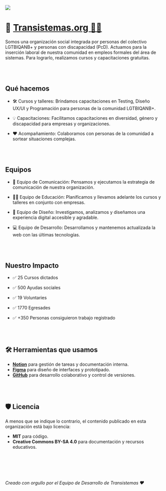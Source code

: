 <a href="http://www.transistemas.org"><img src="https://camo.githubusercontent.com/17be38e43487f075e779546531c47dff3d33175f99ce8acca70d4059d2160fbb/68747470733a2f2f7777772e7472616e73697374656d61732e6f72672f6173736574732f696d675f7472616e73697374656d61732d7671386965616a492e737667"></img></a>

# 💜 <a href="https://transistemas.org/W">Transistemas.org 🏳️‍🌈</a>

Somos una organización social integrada por personas del colectivo LGTBIQANB+ y personas con discapacidad (PcD).
Actuamos para la inserción laboral de nuestra comunidad en empleos formales del área de sistemas. Para lograrlo, realizamos cursos y capacitaciones gratuitas.

<br></br>
## Qué hacemos

- 🛠️ Cursos y talleres: Brindamos capacitaciones en Testing, Diseño UX/UI y Programación para personas de la comunidad LGTBIQANB+.

- 💡 Capacitaciones: Facilitamos capacitaciones en diversidad, género y discapacidad para empresas y organizaciones.

- ❤️ Acompañamiento: Colaboramos con personas de la comunidad a sortear situaciones complejas.

<br></br>
## Equipos

- 📢 Equipo de Comunicación: Pensamos y ejecutamos la estrategia de comunicación de nuestra organización.

- 👩‍🏫 Equipo de Educación: Planificamos y llevamos adelante los cursos y talleres en conjunto con empresas.

- 🎨 Equipo de Diseño: Investigamos, analizamos y diseñamos una experiencia digital accesible y agradable.

- 💻 Equipo de Desarrollo: Desarrollamos y mantenemos actualizada la web con las últimas tecnologías.

<br></br>
## Nuestro Impacto

- ✅ 25 Cursos dictados

- ✅ 500 Ayudas sociales

- ✅ 19 Voluntaries

- ✅ 1770 Egresades

- ✅ +350 Personas consiguieron trabajo registrado

<br></br>
## 🛠 Herramientas que usamos

- <a href="https://nady4.notion.site/22746434d33580bb9d3de34369309325?v=22746434d335809baa50000c3aada987">**Notion**</a> para gestión de tareas y documentación interna.  
- <a href="https://www.figma.com/files/team/1230296749953661610">**Figma**</a> para diseño de interfaces y prototipado.  
- <a href="https://github.com/Transistemas-ac">**GitHub**</a> para desarrollo colaborativo y control de versiones.

<br></br>
## 🛡️ Licencia

A menos que se indique lo contrario, el contenido publicado en esta organización está bajo licencia:

- **MIT** para código.
- **Creative Commons BY-SA 4.0** para documentación y recursos educativos.

<br></br>
---

_Creado con orgullo por el Equipo de Desarrollo de Transistemas ♥_
